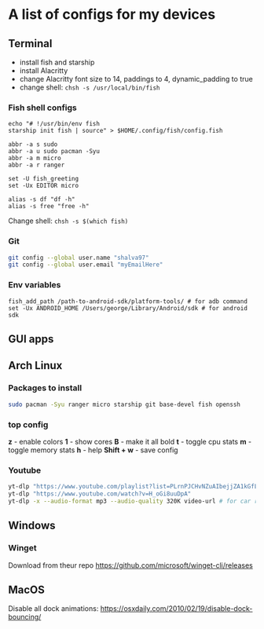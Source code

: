 # A list of configs for my devices

## Terminal
- install fish and starship
- install Alacritty
- change Alacritty font size to 14, paddings to 4, dynamic_padding to true
- change shell: `chsh -s /usr/local/bin/fish`

### Fish shell configs

```fish
echo "# !/usr/bin/env fish 
starship init fish | source" > $HOME/.config/fish/config.fish

abbr -a s sudo
abbr -a u sudo pacman -Syu
abbr -a m micro
abbr -a r ranger

set -U fish_greeting
set -Ux EDITOR micro

alias -s df "df -h"
alias -s free "free -h"
```
Change shell: `chsh -s $(which fish)`

### Git
```bash
git config --global user.name "shalva97"
git config --global user.email "myEmailHere"
```

### Env variables
```fish
fish_add_path /path-to-android-sdk/platform-tools/ # for adb command
set -Ux ANDROID_HOME /Users/george/Library/Android/sdk # for android sdk
```
## GUI apps

## Arch Linux

### Packages to install

```bash
sudo pacman -Syu ranger micro starship git base-devel fish openssh
```

### top config

**z** - enable colors
**1** - show cores
**B** - make it all bold
**t** - toggle cpu stats
**m** - toggle memory stats
**h** - help
**Shift + w** - save config

### Youtube
```bash
yt-dlp "https://www.youtube.com/playlist?list=PLrnPJCHvNZuAIbejjZA1kGfLeA8ZpICB2"
yt-dlp "https://www.youtube.com/watch?v=H_oGi8uuDpA"
yt-dlp -x --audio-format mp3 --audio-quality 320K video-url # for car radio
```

## Windows

### Winget
Download from theur repo https://github.com/microsoft/winget-cli/releases

## MacOS
Disable all dock animations: https://osxdaily.com/2010/02/19/disable-dock-bouncing/
